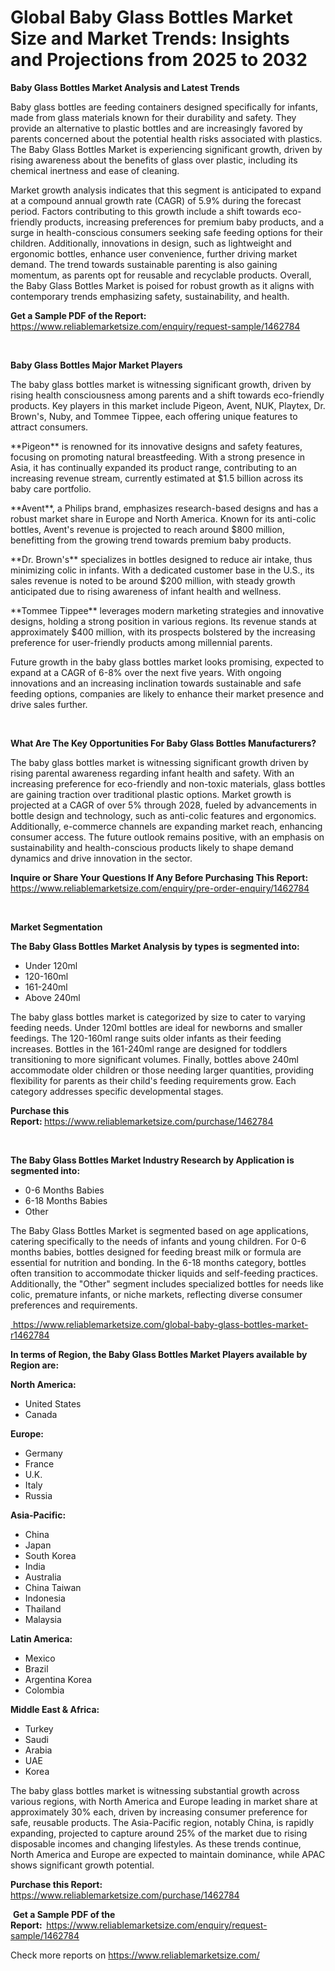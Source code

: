 <p><h1>Global Baby Glass Bottles Market Size and Market Trends: Insights and Projections from 2025 to 2032</h1></p><p><strong>Baby Glass Bottles Market Analysis and Latest Trends</strong></p>
<p><p>Baby glass bottles are feeding containers designed specifically for infants, made from glass materials known for their durability and safety. They provide an alternative to plastic bottles and are increasingly favored by parents concerned about the potential health risks associated with plastics. The Baby Glass Bottles Market is experiencing significant growth, driven by rising awareness about the benefits of glass over plastic, including its chemical inertness and ease of cleaning.</p><p>Market growth analysis indicates that this segment is anticipated to expand at a compound annual growth rate (CAGR) of 5.9% during the forecast period. Factors contributing to this growth include a shift towards eco-friendly products, increasing preferences for premium baby products, and a surge in health-conscious consumers seeking safe feeding options for their children. Additionally, innovations in design, such as lightweight and ergonomic bottles, enhance user convenience, further driving market demand. The trend towards sustainable parenting is also gaining momentum, as parents opt for reusable and recyclable products. Overall, the Baby Glass Bottles Market is poised for robust growth as it aligns with contemporary trends emphasizing safety, sustainability, and health.</p></p>
<p><strong>Get a Sample PDF of the Report:&nbsp;</strong> <a href="https://www.reliablemarketsize.com/enquiry/request-sample/1462784?utm_campaign=2272&utm_medium=2&utm_source=Github&utm_content=ia&utm_term=09022025&utm_id=baby-glass-bottles">https://www.reliablemarketsize.com/enquiry/request-sample/1462784</a></p>
<p>&nbsp;</p>
<p><strong>Baby Glass Bottles Major Market Players</strong></p>
<p><p>The baby glass bottles market is witnessing significant growth, driven by rising health consciousness among parents and a shift towards eco-friendly products. Key players in this market include Pigeon, Avent, NUK, Playtex, Dr. Brown's, Nuby, and Tommee Tippee, each offering unique features to attract consumers.</p><p>**Pigeon** is renowned for its innovative designs and safety features, focusing on promoting natural breastfeeding. With a strong presence in Asia, it has continually expanded its product range, contributing to an increasing revenue stream, currently estimated at $1.5 billion across its baby care portfolio.</p><p>**Avent**, a Philips brand, emphasizes research-based designs and has a robust market share in Europe and North America. Known for its anti-colic bottles, Avent's revenue is projected to reach around $800 million, benefitting from the growing trend towards premium baby products.</p><p>**Dr. Brown's** specializes in bottles designed to reduce air intake, thus minimizing colic in infants. With a dedicated customer base in the U.S., its sales revenue is noted to be around $200 million, with steady growth anticipated due to rising awareness of infant health and wellness.</p><p>**Tommee Tippee** leverages modern marketing strategies and innovative designs, holding a strong position in various regions. Its revenue stands at approximately $400 million, with its prospects bolstered by the increasing preference for user-friendly products among millennial parents.</p><p>Future growth in the baby glass bottles market looks promising, expected to expand at a CAGR of 6-8% over the next five years. With ongoing innovations and an increasing inclination towards sustainable and safe feeding options, companies are likely to enhance their market presence and drive sales further.</p></p>
<p>&nbsp;</p>
<p><strong>What Are The Key Opportunities For Baby Glass Bottles Manufacturers?</strong></p>
<p><p>The baby glass bottles market is witnessing significant growth driven by rising parental awareness regarding infant health and safety. With an increasing preference for eco-friendly and non-toxic materials, glass bottles are gaining traction over traditional plastic options. Market growth is projected at a CAGR of over 5% through 2028, fueled by advancements in bottle design and technology, such as anti-colic features and ergonomics. Additionally, e-commerce channels are expanding market reach, enhancing consumer access. The future outlook remains positive, with an emphasis on sustainability and health-conscious products likely to shape demand dynamics and drive innovation in the sector.</p></p>
<p><strong>Inquire or Share Your Questions If Any Before Purchasing This Report:</strong> <a href="https://www.reliablemarketsize.com/enquiry/pre-order-enquiry/1462784?utm_campaign=2272&utm_medium=2&utm_source=Github&utm_content=ia&utm_term=09022025&utm_id=baby-glass-bottles">https://www.reliablemarketsize.com/enquiry/pre-order-enquiry/1462784</a></p>
<p>&nbsp;</p>
<p><strong>Market Segmentation</strong></p>
<p><strong>The Baby Glass Bottles Market Analysis by types is segmented into:</strong></p>
<p><ul><li>Under 120ml</li><li>120-160ml</li><li>161-240ml</li><li>Above 240ml</li></ul></p>
<p><p>The baby glass bottles market is categorized by size to cater to varying feeding needs. Under 120ml bottles are ideal for newborns and smaller feedings. The 120-160ml range suits older infants as their feeding increases. Bottles in the 161-240ml range are designed for toddlers transitioning to more significant volumes. Finally, bottles above 240ml accommodate older children or those needing larger quantities, providing flexibility for parents as their child's feeding requirements grow. Each category addresses specific developmental stages.</p></p>
<p><strong>Purchase this Report:&nbsp;</strong><a href="https://www.reliablemarketsize.com/purchase/1462784?utm_campaign=2272&utm_medium=2&utm_source=Github&utm_content=ia&utm_term=09022025&utm_id=baby-glass-bottles">https://www.reliablemarketsize.com/purchase/1462784</a></p>
<p>&nbsp;</p>
<p><strong>The Baby Glass Bottles Market Industry Research by Application is segmented into:</strong></p>
<p><ul><li>0-6 Months Babies</li><li>6-18 Months Babies</li><li>Other</li></ul></p>
<p><p>The Baby Glass Bottles Market is segmented based on age applications, catering specifically to the needs of infants and young children. For 0-6 months babies, bottles designed for feeding breast milk or formula are essential for nutrition and bonding. In the 6-18 months category, bottles often transition to accommodate thicker liquids and self-feeding practices. Additionally, the "Other" segment includes specialized bottles for needs like colic, premature infants, or niche markets, reflecting diverse consumer preferences and requirements.</p></p>
<p><a href="https://www.reliablemarketsize.com/global-baby-glass-bottles-market-r1462784?utm_campaign=2272&utm_medium=2&utm_source=Github&utm_content=ia&utm_term=09022025&utm_id=baby-glass-bottles">&nbsp;https://www.reliablemarketsize.com/global-baby-glass-bottles-market-r1462784</a></p>
<p><strong>In terms of Region, the Baby Glass Bottles Market Players available by Region are:</strong></p>
<p>
    <p> <strong> North America: </strong>
        <ul>
            <li>United States</li>
            <li>Canada</li>
        </ul>
        </p> 
    <p> <strong> Europe: </strong>
        <ul>
            <li>Germany</li>
            <li>France</li>
            <li>U.K.</li>
            <li>Italy</li>
            <li>Russia</li>
        </ul>
        </p> 
    <p> <strong> Asia-Pacific: </strong>
        <ul>
            <li>China</li>
            <li>Japan</li>
            <li>South Korea</li>
            <li>India</li>
            <li>Australia</li>
            <li>China Taiwan</li>
            <li>Indonesia</li>
            <li>Thailand</li>
            <li>Malaysia</li>
        </ul>
        </p> 
    <p> <strong> Latin America: </strong>
        <ul>
            <li>Mexico</li>
            <li>Brazil</li>
            <li>Argentina Korea</li>
            <li>Colombia</li>
        </ul>
        </p> 
    <p> <strong> Middle East & Africa: </strong>
        <ul>
            <li>Turkey</li>
            <li>Saudi</li>
            <li>Arabia</li>
            <li>UAE</li>
            <li>Korea</li>
        </ul>
    </p>
    </p>
<p><p>The baby glass bottles market is witnessing substantial growth across various regions, with North America and Europe leading in market share at approximately 30% each, driven by increasing consumer preference for safe, reusable products. The Asia-Pacific region, notably China, is rapidly expanding, projected to capture around 25% of the market due to rising disposable incomes and changing lifestyles. As these trends continue, North America and Europe are expected to maintain dominance, while APAC shows significant growth potential.</p></p>
<p><strong>Purchase this Report: </strong><a href="https://www.reliablemarketsize.com/purchase/1462784?utm_campaign=2272&utm_medium=2&utm_source=Github&utm_content=ia&utm_term=09022025&utm_id=baby-glass-bottles">https://www.reliablemarketsize.com/purchase/1462784</a></p>
<p>&nbsp;<strong>Get a Sample PDF of the Report:&nbsp;&nbsp;</strong><a href="https://www.reliablemarketsize.com/enquiry/request-sample/1462784?utm_campaign=2272&utm_medium=2&utm_source=Github&utm_content=ia&utm_term=09022025&utm_id=baby-glass-bottles">https://www.reliablemarketsize.com/enquiry/request-sample/1462784</a></p>
<p><strong></strong></p>
<p>Check more reports on <a href="https://www.reliablemarketsize.com/?utm_campaign=2272&utm_medium=2&utm_source=Github&utm_content=ia&utm_term=09022025&utm_id=baby-glass-bottles">https://www.reliablemarketsize.com/</a></p>